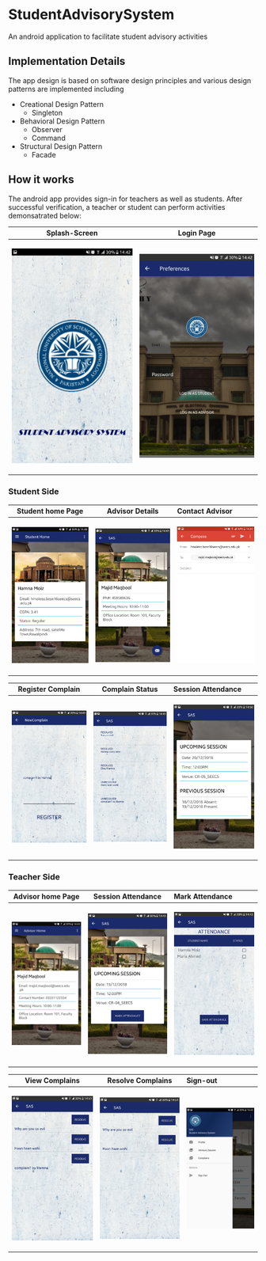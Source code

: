 # StudentAdvisorySystem
An android application to facilitate student advisory activities

## Implementation Details
The app design is based on software design principles and various design patterns are implemented including
* Creational Design Pattern
    * Singleton
* Behavioral Design Pattern
    * Observer
    * Command
* Structural Design Pattern
    * Facade


## How it works
The android app provides sign-in for teachers as well as students. After successful verification, a teacher or student can perform activities demonsatrated below:

Splash-Screen    |  Login Page       
:-------------------------:|:-------------------------:
&nbsp;&nbsp;&nbsp;&nbsp;&nbsp;&nbsp;![Splash](screenshots/Screenshot_20181219-144240.png?raw=true "Splash Screen") &nbsp;&nbsp;&nbsp;&nbsp;|&nbsp;&nbsp;&nbsp;![login](screenshots/Screenshot_20181219-144231.png?raw=true "Login page")&nbsp;&nbsp;&nbsp;&nbsp;&nbsp;&nbsp;&nbsp;&nbsp;

### Student Side

Student home Page     |  Advisor Details     |    Contact Advisor
:-------------------------:|:-------------------------:|:---------------------------
&nbsp;&nbsp;&nbsp;&nbsp;&nbsp;&nbsp;![home](screenshots/Screenshot_20181219-144840.png?raw=true "Student home page") &nbsp;&nbsp;&nbsp;&nbsp;|&nbsp;&nbsp;&nbsp;![Advisor](screenshots/Screenshot_20181219-144952.png?raw=true "Advisor Details")&nbsp;&nbsp;&nbsp;&nbsp;|&nbsp;&nbsp;&nbsp;&nbsp;![Contact](screenshots/Screenshot_20181219-145014.png?raw=true "Contact Advisor")&nbsp;&nbsp;&nbsp;&nbsp;&nbsp;&nbsp;&nbsp;&nbsp;

Register Complain     |  Complain Status     |    Session Attendance
:-------------------------:|:-------------------------:|:---------------------------
&nbsp;&nbsp;&nbsp;&nbsp;&nbsp;&nbsp;![Register Complain](screenshots/Screenshot_20181219-144909.png?raw=true "Register Complain") &nbsp;&nbsp;&nbsp;&nbsp;|&nbsp;&nbsp;&nbsp;![Complain Status](screenshots/Screenshot_20181219-144922.png?raw=true "Complain Status ")&nbsp;&nbsp;&nbsp;&nbsp;|&nbsp;&nbsp;&nbsp;&nbsp;![Session Attendance](screenshots/Screenshot_20181219-145024.png?raw=true "Session Attendance")&nbsp;&nbsp;&nbsp;&nbsp;&nbsp;&nbsp;&nbsp;&nbsp;

### Teacher Side

Advisor home Page     |  Session Attendance     |    Mark Attendance
:-------------------------:|:-------------------------:|:---------------------------
&nbsp;&nbsp;&nbsp;&nbsp;&nbsp;&nbsp;![home](screenshots/Screenshot_20181219-144322.png?raw=true "Advisor home page") &nbsp;&nbsp;&nbsp;&nbsp;|&nbsp;&nbsp;&nbsp;![Session Attendance](screenshots/Screenshot_20181219-144346.png?raw=true "Session Attendance")&nbsp;&nbsp;&nbsp;&nbsp;|&nbsp;&nbsp;&nbsp;&nbsp;![Mark Attendance](screenshots/Screenshot_20181219-144355.png?raw=true "Mark Attendance")&nbsp;&nbsp;&nbsp;&nbsp;&nbsp;&nbsp;&nbsp;&nbsp;

View Complains     |  Resolve Complains     |    Sign-out
:-------------------------:|:-------------------------:|:---------------------------
&nbsp;&nbsp;&nbsp;&nbsp;&nbsp;&nbsp;![View Complain](screenshots/Screenshot_20181219-145138.png?raw=true "View Complain") &nbsp;&nbsp;&nbsp;&nbsp;|&nbsp;&nbsp;&nbsp;![Resolve Complain](screenshots/Screenshot_20181219-145142.png?raw=true "Resolve Complains")&nbsp;&nbsp;&nbsp;&nbsp;|&nbsp;&nbsp;&nbsp;&nbsp;![Sign-out](screenshots/Screenshot_20181219-144331.png?raw=true "Sing-out")&nbsp;&nbsp;&nbsp;&nbsp;&nbsp;&nbsp;&nbsp;&nbsp;
